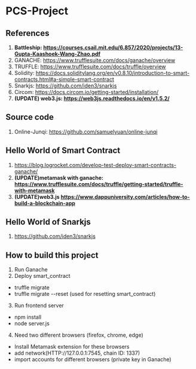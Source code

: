 # **PCS-Project**
## **References**
1. **Battleship: https://courses.csail.mit.edu/6.857/2020/projects/13-Gupta-Kaashoek-Wang-Zhao.pdf**
2. GANACHE: https://www.trufflesuite.com/docs/ganache/overview
3. TRUFFLE: https://www.trufflesuite.com/docs/truffle/overview
4. Solidity: https://docs.soliditylang.org/en/v0.8.10/introduction-to-smart-contracts.html#a-simple-smart-contract
5. Snarkjs: https://github.com/iden3/snarkjs
6. Circom: https://docs.circom.io/getting-started/installation/
7. **(UPDATE) web3.js: https://web3js.readthedocs.io/en/v1.5.2/**
## **Source code**
1. Online-Junqi: https://github.com/samuelyuan/online-junqi
## **Hello World of Smart Contract**
1. https://blog.logrocket.com/develop-test-deploy-smart-contracts-ganache/
2. **(UPDATE)metamask with ganache: https://www.trufflesuite.com/docs/truffle/getting-started/truffle-with-metamask**
3. **(UPDATE)web3.js https://www.dappuniversity.com/articles/how-to-build-a-blockchain-app**
## **Hello World of Snarkjs**
1. https://github.com/iden3/snarkjs

## **How to build this project**
1. Run Ganache
2. Deploy smart_contract
  - truffle migrate
  - truffle migrate --reset (used for resetting smart_contract)
3. Run frontend server
  - npm install
  - node server.js
4. Need two different browsers (firefox, chrome, edge)
  - Install Metamask extension for these browsers
  - add network(HTTP://127.0.0.1:7545, chain ID: 1337)
  - import accounts for different browsers (private key in Ganache)
